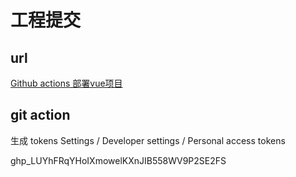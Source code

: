 # 工程提交

## url

[Github actions 部署vue项目](https://blog.csdn.net/dikentoujing99/article/details/103681903)

## git action

生成 tokens  Settings / Developer settings / Personal access tokens

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